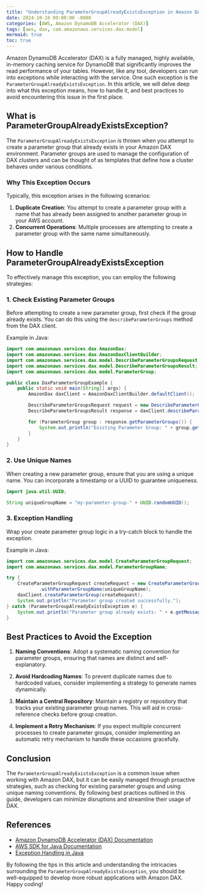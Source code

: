 ```yaml
---
title: "Understanding ParameterGroupAlreadyExistsException in Amazon DAX: A Comprehensive Guide"
date: 2024-10-16 09:00:00 -0000
categories: [AWS, Amazon DynamoDB Accelerator (DAX)]
tags: [aws, dax, com.amazonaws.services.dax.model]
mermaid: true
toc: true
---
```



Amazon DynamoDB Accelerator (DAX) is a fully managed, highly available, in-memory caching service for DynamoDB that significantly improves the read performance of your tables. However, like any tool, developers can run into exceptions while interacting with the service. One such exception is the `ParameterGroupAlreadyExistsException`. In this article, we will delve deep into what this exception means, how to handle it, and best practices to avoid encountering this issue in the first place.

## What is ParameterGroupAlreadyExistsException?

The `ParameterGroupAlreadyExistsException` is thrown when you attempt to create a parameter group that already exists in your Amazon DAX environment. Parameter groups are used to manage the configuration of DAX clusters and can be thought of as templates that define how a cluster behaves under various conditions.

### Why This Exception Occurs

Typically, this exception arises in the following scenarios:

1. **Duplicate Creation**: You attempt to create a parameter group with a name that has already been assigned to another parameter group in your AWS account.
2. **Concurrent Operations**: Multiple processes are attempting to create a parameter group with the same name simultaneously.

## How to Handle ParameterGroupAlreadyExistsException

To effectively manage this exception, you can employ the following strategies:

### 1. Check Existing Parameter Groups

Before attempting to create a new parameter group, first check if the group already exists. You can do this using the `describeParameterGroups` method from the DAX client.

Example in Java:

```java
import com.amazonaws.services.dax.AmazonDax;
import com.amazonaws.services.dax.AmazonDaxClientBuilder;
import com.amazonaws.services.dax.model.DescribeParameterGroupsRequest;
import com.amazonaws.services.dax.model.DescribeParameterGroupsResult;
import com.amazonaws.services.dax.model.ParameterGroup;

public class DaxParameterGroupExample {
    public static void main(String[] args) {
        AmazonDax daxClient = AmazonDaxClientBuilder.defaultClient();

        DescribeParameterGroupsRequest request = new DescribeParameterGroupsRequest();
        DescribeParameterGroupsResult response = daxClient.describeParameterGroups(request);

        for (ParameterGroup group : response.getParameterGroups()) {
            System.out.println("Existing Parameter Group: " + group.getParameterGroupName());
        }
    }
}
```

### 2. Use Unique Names

When creating a new parameter group, ensure that you are using a unique name. You can incorporate a timestamp or a UUID to guarantee uniqueness.

```java
import java.util.UUID;

String uniqueGroupName = "my-parameter-group-" + UUID.randomUUID();
```

### 3. Exception Handling

Wrap your create parameter group logic in a try-catch block to handle the exception.

Example in Java:

```java
import com.amazonaws.services.dax.model.CreateParameterGroupRequest;
import com.amazonaws.services.dax.model.ParameterGroupName;

try {
    CreateParameterGroupRequest createRequest = new CreateParameterGroupRequest()
            .withParameterGroupName(uniqueGroupName);
    daxClient.createParameterGroup(createRequest);
    System.out.println("Parameter group created successfully.");
} catch (ParameterGroupAlreadyExistsException e) {
    System.out.println("Parameter group already exists: " + e.getMessage());
}
```

## Best Practices to Avoid the Exception

1. **Naming Conventions**: Adopt a systematic naming convention for parameter groups, ensuring that names are distinct and self-explanatory.
  
2. **Avoid Hardcoding Names**: To prevent duplicate names due to hardcoded values, consider implementing a strategy to generate names dynamically.

3. **Maintain a Central Repository**: Maintain a registry or repository that tracks your existing parameter group names. This will aid in cross-reference checks before group creation.

4. **Implement a Retry Mechanism**: If you expect multiple concurrent processes to create parameter groups, consider implementing an automatic retry mechanism to handle these occasions gracefully.

## Conclusion

The `ParameterGroupAlreadyExistsException` is a common issue when working with Amazon DAX, but it can be easily managed through proactive strategies, such as checking for existing parameter groups and using unique naming conventions. By following best practices outlined in this guide, developers can minimize disruptions and streamline their usage of DAX.

## References

- [Amazon DynamoDB Accelerator (DAX) Documentation](https://docs.aws.amazon.com/amazondynamodb/latest/developerguide/DAX.html)
- [AWS SDK for Java Documentation](https://docs.aws.amazon.com/sdk-for-java/latest/developer-guide/home.html)
- [Exception Handling in Java](https://docs.oracle.com/javase/tutorial/java/exceptions/index.html)

By following the tips in this article and understanding the intricacies surrounding the `ParameterGroupAlreadyExistsException`, you should be well-equipped to develop more robust applications with Amazon DAX. Happy coding!